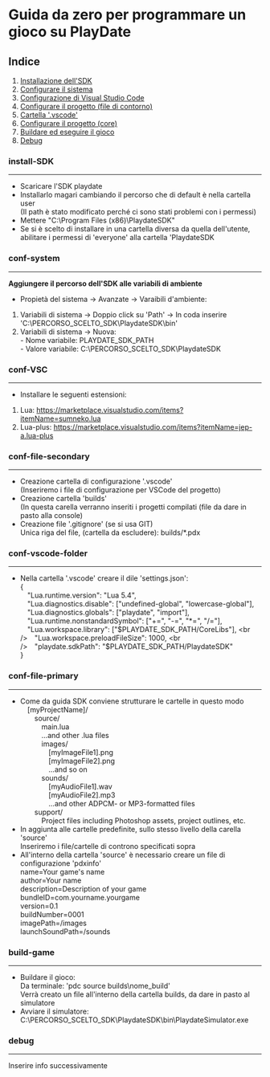 # Guida da zero per programmare un gioco su PlayDate

## Indice
1. [Installazione dell'SDK](#install-SDK)
2. [Configurare il sistema](#conf-system)
3. [Configurazione di Visual Studio Code](#conf-VSC)
4. [Configurare il progetto (file di contorno)](#conf-file-secondary)
5. [Cartella '.vscode'](#conf-vscode-folder)
6. [Configurare il progetto (core)](#conf-file-primary)
7. [Buildare ed eseguire il gioco](#build-game)
8. [Debug](#debug)



### install-SDK
***
* Scaricare l'SDK playdate
* Installarlo magari cambiando il percorso che di default è nella cartella user
<br />(Il path è stato modificato perché ci sono stati problemi con i permessi)
* Mettere "C:\Program Files (x86)\PlaydateSDK"
* Se si è scelto di installare in una cartella diversa da quella dell'utente, abilitare i permessi di 'everyone' alla cartella 'PlaydateSDK

### conf-system
***
**Aggiungere il percorso dell'SDK alle variabili di ambiente**
* Propietà del sistema -> Avanzate -> Varaibili d'ambiente:
1. Variabili di sistema -> Doppio click su 'Path' -> In coda inserire 'C:\PERCORSO_SCELTO_SDK\PlaydateSDK\bin'
2. Variabili di sistema -> Nuova:
<br />- Nome variabile: PLAYDATE_SDK_PATH
<br />- Valore variabile: C:\PERCORSO_SCELTO_SDK\PlaydateSDK

### conf-VSC
***
* Installare le seguenti estensioni:
1. Lua: https://marketplace.visualstudio.com/items?itemName=sumneko.lua
2. Lua-plus: https://marketplace.visualstudio.com/items?itemName=jep-a.lua-plus

### conf-file-secondary
***
* Creazione cartella di configurazione '.vscode'
<br />(Inseriremo i file di configurazione per VSCode del progetto)
* Creazione cartella 'builds'
<br />(In questa carella verranno inseriti i progetti compilati (file da dare in pasto alla console)
* Creazione file '.gitignore' (se si usa GIT)
<br />Unica riga del file, (cartella da escludere): builds/*.pdx

### conf-vscode-folder
***
* Nella cartella '.vscode' creare il dile 'settings.json':
<br />{
<br /> "Lua.runtime.version": "Lua 5.4",
<br /> "Lua.diagnostics.disable": ["undefined-global", "lowercase-global"],
<br /> "Lua.diagnostics.globals": ["playdate", "import"],
<br /> "Lua.runtime.nonstandardSymbol": ["+=", "-=", "*=", "/="],
<br /> "Lua.workspace.library": ["$PLAYDATE_SDK_PATH/CoreLibs"],
<br /> "Lua.workspace.preloadFileSize": 1000,
<br /> "playdate.sdkPath": "$PLAYDATE_SDK_PATH/PlaydateSDK"
<br />}

### conf-file-primary
***
* Come da guida SDK conviene strutturare le cartelle in questo modo
<br /> [myProjectName]/
<br />  source/
<br />   main.lua
<br />   ...and other .lua files
<br />   images/
<br />    [myImageFile1].png
<br />    [myImageFile2].png
<br />    ...and so on
<br />   sounds/
<br />    [myAudioFile1].wav
<br />    [myAudioFile2].mp3
<br />    ...and other ADPCM- or MP3-formatted files
<br />  support/
<br />   Project files including Photoshop assets, project outlines, etc.
* In aggiunta alle cartelle predefinite, sullo stesso livello della carella 'source'
<br />Inseriremo i file/cartelle di controno specificati sopra
* All'interno della cartella 'source' è necessario creare un file di configurazione 'pdxinfo'
<br />    name=Your game's name
<br />    author=Your name
<br />    description=Description of your game
<br />    bundleID=com.yourname.yourgame
<br />    version=0.1
<br />    buildNumber=0001
<br />    imagePath=/images
<br />    launchSoundPath=/sounds

### build-game
***
* Buildare il gioco:
<br />Da terminale: 'pdc source builds\nome_build'
<br />Verrà creato un file all'interno della cartella builds, da dare in pasto al simulatore
* Avviare il simulatore: C:\PERCORSO_SCELTO_SDK\PlaydateSDK\bin\PlaydateSimulator.exe

### debug
***
Inserire info successivamente
